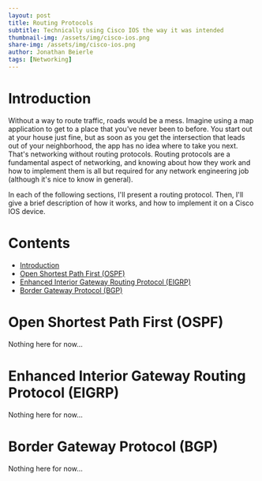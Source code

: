 ```yaml
---
layout: post
title: Routing Protocols
subtitle: Technically using Cisco IOS the way it was intended
thumbnail-img: /assets/img/cisco-ios.png
share-img: /assets/img/cisco-ios.png
author: Jonathan Beierle
tags: [Networking]
---
```


# Introduction
Without a way to route traffic, roads would be a mess. Imagine using a map application to get to a place that you've never been to before. You start out at your house just fine, but as soon as you get the intersection that leads out of your neighborhood, the app has no idea where to take you next. That's networking without routing protocols. Routing protocols are a fundamental aspect of networking, and knowing about how they work and how to implement them is all but required for any network engineering job (although it's nice to know in general).

In each of the following sections, I'll present a routing protocol. Then, I'll give a brief description of how it works, and how to implement it on a Cisco IOS device.

# Contents
- [Introduction](#introduction)
- [Open Shortest Path First (OSPF)](#open-shortest-path-first-(ospf))
- [Enhanced Interior Gateway Routing Protocol (EIGRP)](#enhanced-interior-gateway-routing-protocol-(eigrp))
- [Border Gateway Protocol (BGP)](#border-gateway-protocol-(bgp))

# Open Shortest Path First (OSPF)
Nothing here for now...

# Enhanced Interior Gateway Routing Protocol (EIGRP)
Nothing here for now...

# Border Gateway Protocol (BGP)
Nothing here for now...